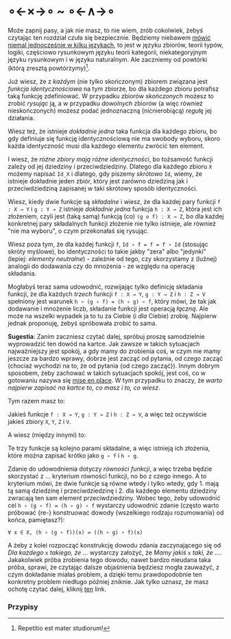 # ∘←×→∘ ~ ∘←∧→∘

Może zapnij pasy, a jak nie masz, to nie wiem, zrób cokolwiek, żebyś czytając ten rozdział czuła się
bezpiecznie. Będziemy niebawem [mówić niemal jednocześnie w kilku
językach](https://www.youtube.com/watch?v=33Raqx9sFbo), to jest w języku zbiorów, teorii typów,
logiki, częściowo rysunkowym języku teorii kategorii, niekategoryjnym języku rysunkowym i w języku
naturalnym. Ale zaczniemy od powtórki (którą zresztą powtórzymy)[^1].

Już wiesz, że z *każdym* (nie tylko skończonym) zbiorem związana jest *funkcja identycznościowa* na
tym zbiorze, bo dla każdego zbioru potrafisz taką funkcję zdefiniować. W przypadku zbiorów
*skończonych* możesz to zrobić *rysując* ją, a w przypadku *dowolnych* zbiorów (a więc również
nieskończonych) możesz podać jednoznaczną (nicnierobiącą) *regułę* jej działania.

Wiesz też, że istnieje *dokładnie jedna* taka funkcja dla każdego zbioru, bo gdy definiuje się
funkcję identycznościową nie ma swobody wyboru, skoro każda identyczność musi dla każdego elementu
zwrócić ten element.

I wiesz, że *różne zbiory mają różne identyczności*, bo tożsamość funkcji zależy od jej dziedziny i
przeciwdziedziny. Dlatego dla każdego zbioru `X` możemy napisać `Id_X` i dlatego, gdy piszemy
*skrótowo* `Id`, wiemy, że istnieje dokładnie jeden zbiór, który jest zarówno dziedziną jak i
przeciwdziedziną zapisanej w taki skrótowy sposób identyczności.

Wiesz, kiedy dwie funkcje są *składalne* i wiesz, że dla każdej pary funkcji `f : X → Y` i `g : Y →
Z` istnieje *dokładnie jedna* funkcja `h : X → Z`, która jest ich złożeniem, czyli jest (taką samą)
funkcją (co) `(g o f) : X → Z`, bo dla każdej konkretnej pary składalnych funkcji złożenie nie tylko
istnieje, ale również "nie ma wyboru", o czym przekonałaś się rysując.

Wiesz poza tym, że dla każdej funkcji `f`, `Id ∘ f = f = f ∘ Id` (stosując skróty myślowe), bo
identyczności to takie jakby "zera" albo "jedynki" (lepiej: *elementy neutralne*) - zależnie od
tego, czy skorzystamy z (luźnej) analogii do dodawania czy do mnożenia - ze względu na operację
składania.

Mogłabyś teraz sama udowodnić, rozwijając tylko definicję składania funkcji, że dla każdych *trzech*
funkcji `f : X → Y`, `g : Y → Z` i `h : Z → V` spełniony jest warunek `h ∘ (g ∘ f) = (h ∘ g) ∘
f`, który mówi, że tak jak dodawanie i mnożenie liczb, składanie funkcji jest operacją *łączną*. Ale
może na wszelki wypadek ja to tu za Ciebie (i *dla* Ciebie) zrobię. Najpierw jednak proponuję, żebyś
spróbowała zrobić to sama.

**Sugestia**: Zanim zaczniesz czytać dalej, spróbuj proszę samodzielnie wyprowadzić ten dowód na
kartce. Jak zawsze w takich sytuacjach najważniejszy jest spokój, a gdy mamy do zrobienia coś, w
czym nie mamy jeszcze za bardzo wprawy, dobrze jest zacząć od pytania, od czego zacząć (chociaż
wychodzi na to, że od pytania \{od czego zacząć\}). Innym dobrym sposobem, żeby zachować w takich
sytuacjach spokój, jest coś, co w gotowaniu nazywa się [mise en
place](https://en.wikipedia.org/wiki/Mise_en_place). W tym przypadku to znaczy, że *warto najpierw
zapisać na kartce to, co masz i to, co wiesz*. 

Tym razem masz to:

Jakieś funkcje `f : X → Y`, `g : Y → Z` i `h : Z → V`, a więc też oczywiście jakieś zbiory `X`, `Y`,
`Z` i `V`.

A wiesz (między innymi) to:

Te trzy funkcje są kolejno parami składalne, a więc istnieją ich złożenia, które można zapisać
krótko jako `g ∘ f` i `h ∘ g`.

Zdanie do udowodnienia dotyczy *równości funkcji*, a więc trzeba będzie skorzystać z ... kryterium
równości funkcji, no bo z czego innego. A to kryterium mówi, że dwie funkcje są równe wtedy i tylko
wtedy, gdy 1. mają tą samą dziedzinę i przeciwdziedzinę i 2. dla każdego elementu dziedziny zwracają
ten sam element przeciwdziedziny. Wobec tego, żeby udowodnić cel `h ∘ (g ∘ f) = (h ∘ g) ∘ f`
wystarczy udowodnić zdanie (często warto próbować \{re-\} konstruować dowody \{wszelkiego rodzaju
rozumowania\} od końca, pamiętasz?):

`∀ x ∈ X, (h ∘ (g ∘ f))(x) = ((h ∘ g) ∘ f)(x)`

A żeby z kolei rozpocząć konstrukcję dowodu zdania zaczynającego się od *Dla każdego* `x` *takiego,
że ...*  wystarczy założyć, że *Mamy jakiś* `x` *taki, że ...*. Jakakolwiek próba zrobienia tego
dowodu, nawet bardzo nieudana taka próba, sprawi, że czytając dalsze objaśnienia będziesz mogła
zauważyć, z czym dokładanie miałaś problem, a dzięki temu prawdopodobnie ten konkretny problem
niedługo później zniknie. Jak tylko uznasz, że masz ochotę czytać dalej, kliknij
[ten](Koniunkcja_jako_produkt_kategoryjny2.md) link.

### Przypisy

[^1]: Repetitio est mater studiorum!
